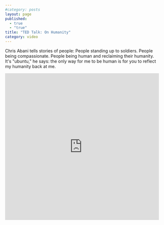 ```yaml
---
#category: posts
layout: page
published: 
  - true
  - "true"
title: "TED Talk: On Humanity"
category: video
---
```

Chris Abani tells stories of people: People standing up to soldiers. People being compassionate. People being human and reclaiming their humanity. It's "ubuntu," he says: the only way for me to be human is for you to reflect my humanity back at me.

<iframe src="http://embed.ted.com/talks/chris_abani_muses_on_humanity.html" style="max-width:100%;" width="853" height="480" frameborder="0" scrolling="no" webkitAllowFullScreen mozallowfullscreen allowFullScreen></iframe>